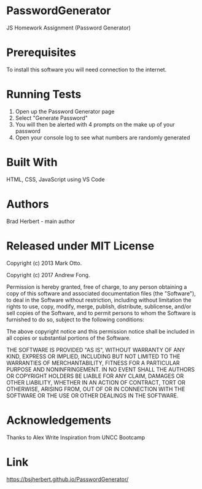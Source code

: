 # PasswordGenerator
JS Homework Assignment (Password Generator)

# Prerequisites 
To install this software you will need connection to the internet.

# Running Tests
1. Open up the Password Generator page
2. Select "Generate Password" 
3. You will then be alerted with 4 prompts on the make up of your password
4. Open your console log to see what numbers are randomly generated

# Built With
HTML, CSS, JavaScript using VS Code

# Authors
Brad Herbert - main author

# Released under MIT License
Copyright (c) 2013 Mark Otto.

Copyright (c) 2017 Andrew Fong.

Permission is hereby granted, free of charge, to any person obtaining a copy of this software and associated documentation files (the "Software"), to deal in the Software without restriction, including without limitation the rights to use, copy, modify, merge, publish, distribute, sublicense, and/or sell copies of the Software, and to permit persons to whom the Software is furnished to do so, subject to the following conditions:

The above copyright notice and this permission notice shall be included in all copies or substantial portions of the Software.

THE SOFTWARE IS PROVIDED "AS IS", WITHOUT WARRANTY OF ANY KIND, EXPRESS OR IMPLIED, INCLUDING BUT NOT LIMITED TO THE WARRANTIES OF MERCHANTABILITY, FITNESS FOR A PARTICULAR PURPOSE AND NONINFRINGEMENT. IN NO EVENT SHALL THE AUTHORS OR COPYRIGHT HOLDERS BE LIABLE FOR ANY CLAIM, DAMAGES OR OTHER LIABILITY, WHETHER IN AN ACTION OF CONTRACT, TORT OR OTHERWISE, ARISING FROM, OUT OF OR IN CONNECTION WITH THE SOFTWARE OR THE USE OR OTHER DEALINGS IN THE SOFTWARE.

# Acknowledgements
Thanks to Alex Write
Inspiration from UNCC Bootcamp

# Link

https://bsjherbert.github.io/PasswordGenerator/


